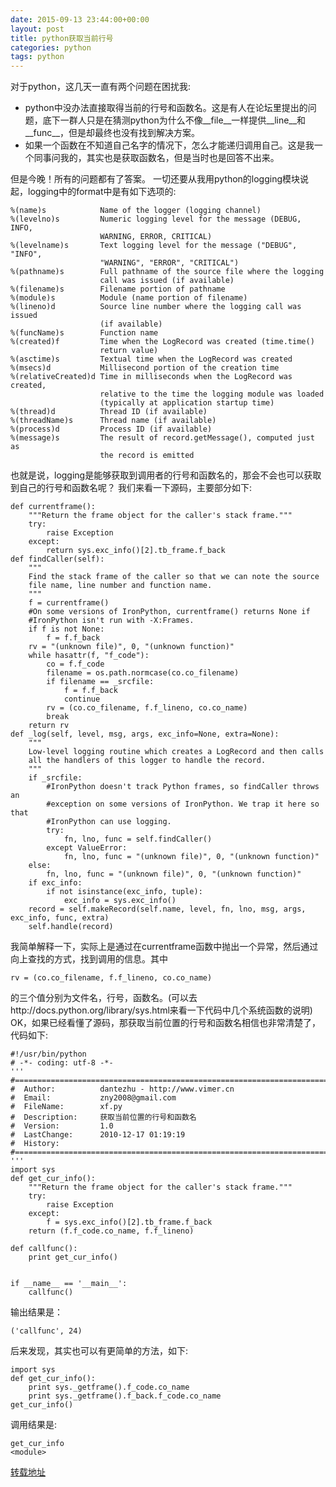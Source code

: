 ```yaml
---
date: 2015-09-13 23:44:00+00:00
layout: post
title: python获取当前行号
categories: python
tags: python
---
```


对于python，这几天一直有两个问题在困扰我:
- python中没办法直接取得当前的行号和函数名。这是有人在论坛里提出的问题，底下一群人只是在猜测python为什么不像__file__一样提供__line__和__func__，但是却最终也没有找到解决方案。
- 如果一个函数在不知道自己名字的情况下，怎么才能递归调用自己。这是我一个同事问我的，其实也是获取函数名，但是当时也是回答不出来。

但是今晚！所有的问题都有了答案。
一切还要从我用python的logging模块说起，logging中的format中是有如下选项的:

```
%(name)s            Name of the logger (logging channel)
%(levelno)s         Numeric logging level for the message (DEBUG, INFO,
                    WARNING, ERROR, CRITICAL)
%(levelname)s       Text logging level for the message ("DEBUG", "INFO",
                    "WARNING", "ERROR", "CRITICAL")
%(pathname)s        Full pathname of the source file where the logging
                    call was issued (if available)
%(filename)s        Filename portion of pathname
%(module)s          Module (name portion of filename)
%(lineno)d          Source line number where the logging call was issued
                    (if available)
%(funcName)s        Function name
%(created)f         Time when the LogRecord was created (time.time()
                    return value)
%(asctime)s         Textual time when the LogRecord was created
%(msecs)d           Millisecond portion of the creation time
%(relativeCreated)d Time in milliseconds when the LogRecord was created,
                    relative to the time the logging module was loaded
                    (typically at application startup time)
%(thread)d          Thread ID (if available)
%(threadName)s      Thread name (if available)
%(process)d         Process ID (if available)
%(message)s         The result of record.getMessage(), computed just as
                    the record is emitted
```

也就是说，logging是能够获取到调用者的行号和函数名的，那会不会也可以获取到自己的行号和函数名呢？
我们来看一下源码，主要部分如下:

```
def currentframe():
    """Return the frame object for the caller's stack frame."""
    try:
        raise Exception
    except:
        return sys.exc_info()[2].tb_frame.f_back
def findCaller(self):
    """
    Find the stack frame of the caller so that we can note the source
    file name, line number and function name.
    """
    f = currentframe()
    #On some versions of IronPython, currentframe() returns None if
    #IronPython isn't run with -X:Frames.
    if f is not None:
        f = f.f_back
    rv = "(unknown file)", 0, "(unknown function)"
    while hasattr(f, "f_code"):
        co = f.f_code
        filename = os.path.normcase(co.co_filename)
        if filename == _srcfile:
            f = f.f_back
            continue
        rv = (co.co_filename, f.f_lineno, co.co_name)
        break
    return rv
def _log(self, level, msg, args, exc_info=None, extra=None):
    """
    Low-level logging routine which creates a LogRecord and then calls
    all the handlers of this logger to handle the record.
    """
    if _srcfile:
        #IronPython doesn't track Python frames, so findCaller throws an
        #exception on some versions of IronPython. We trap it here so that
        #IronPython can use logging.
        try:
            fn, lno, func = self.findCaller()
        except ValueError:
            fn, lno, func = "(unknown file)", 0, "(unknown function)"
    else:
        fn, lno, func = "(unknown file)", 0, "(unknown function)"
    if exc_info:
        if not isinstance(exc_info, tuple):
            exc_info = sys.exc_info()
    record = self.makeRecord(self.name, level, fn, lno, msg, args, exc_info, func, extra)
    self.handle(record)
```
我简单解释一下，实际上是通过在currentframe函数中抛出一个异常，然后通过向上查找的方式，找到调用的信息。其中
```
rv = (co.co_filename, f.f_lineno, co.co_name)
```

的三个值分别为文件名，行号，函数名。(可以去http://docs.python.org/library/sys.html来看一下代码中几个系统函数的说明)
OK，如果已经看懂了源码，那获取当前位置的行号和函数名相信也非常清楚了，代码如下:

```
#!/usr/bin/python
# -*- coding: utf-8 -*-
'''
#=============================================================================
#  Author:          dantezhu - http://www.vimer.cn
#  Email:           zny2008@gmail.com
#  FileName:        xf.py
#  Description:     获取当前位置的行号和函数名
#  Version:         1.0
#  LastChange:      2010-12-17 01:19:19
#  History:         
#=============================================================================
'''
import sys
def get_cur_info():
    """Return the frame object for the caller's stack frame."""
    try:
        raise Exception
    except:
        f = sys.exc_info()[2].tb_frame.f_back
    return (f.f_code.co_name, f.f_lineno)

def callfunc():
    print get_cur_info()


if __name__ == '__main__':
    callfunc()
```

输出结果是：
```
('callfunc', 24)
```

后来发现，其实也可以有更简单的方法，如下:

```
import sys
def get_cur_info():
    print sys._getframe().f_code.co_name
    print sys._getframe().f_back.f_code.co_name
get_cur_info()
```

调用结果是:

```
get_cur_info
<module>
```

[转载地址](http://www.vimer.cn/2010/12/%E5%9C%A8python%E4%B8%AD%E8%8E%B7%E5%8F%96%E5%BD%93%E5%89%8D%E4%BD%8D%E7%BD%AE%E6%89%80%E5%9C%A8%E7%9A%84%E8%A1%8C%E5%8F%B7%E5%92%8C%E5%87%BD%E6%95%B0%E5%90%8D.html)
